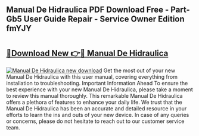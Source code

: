 ## Manual De Hidraulica PDF Download Free - Part-Gb5 User Guide Repair - Service Owner Edition fmYJY

# <h2><a href="http://cf16447.oget.top/?id=Manual+De+Hidraulica">🔗Download New 👉🔴 Manual De Hidraulica</a></h2>

[![Manual De Hidraulica new download](https://i.imgur.com/5g1atiW.png)](http://cf16447.oget.top/?id=Manual+De+Hidraulica)
Get the most out of your new Manual De Hidraulica with this user manual, covering everything from installation to troubleshooting. Important Information Ahead To ensure the best experience with your new Manual De Hidraulica, please take a moment to review this manual thoroughly. This remarkable Manual De Hidraulica offers a plethora of features to enhance your daily life. We trust that the Manual De Hidraulica has been an accurate and detailed resource in your efforts to learn the ins and outs of your new device. In case of any queries or concerns, please do not hesitate to reach out to our customer service team.
